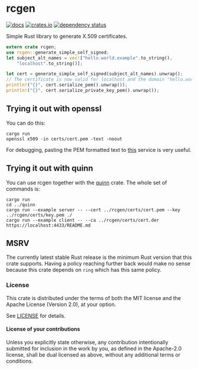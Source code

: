 # rcgen

[![docs](https://docs.rs/rcgen/badge.svg)](https://docs.rs/crate/rcgen)
[![crates.io](https://img.shields.io/crates/v/rcgen.svg)](https://crates.io/crates/rcgen)
[![dependency status](https://deps.rs/repo/github/est31/rcgen/status.svg)](https://deps.rs/repo/github/est31/rcgen)

Simple Rust library to generate X.509 certificates.

```Rust
extern crate rcgen;
use rcgen::generate_simple_self_signed;
let subject_alt_names = vec!["hello.world.example".to_string(),
	"localhost".to_string()];

let cert = generate_simple_self_signed(subject_alt_names).unwrap();
// The certificate is now valid for localhost and the domain "hello.world.example"
println!("{}", cert.serialize_pem().unwrap());
println!("{}", cert.serialize_private_key_pem().unwrap());
```

## Trying it out with openssl

You can do this:

```
cargo run
openssl x509 -in certs/cert.pem -text -noout
```

For debugging, pasting the PEM formatted text
to [this](https://lapo.it/asn1js/) service is very useful.

## Trying it out with quinn

You can use rcgen together with the [quinn](https://github.com/djc/quinn) crate.
The whole set of commands is:
```
cargo run
cd ../quinn
cargo run --example server -- --cert ../rcgen/certs/cert.pem --key ../rcgen/certs/key.pem ./
cargo run --example client -- --ca ../rcgen/certs/cert.der https://localhost:4433/README.md

```

## MSRV

The currently latest stable Rust release is the minimum Rust
version that this crate supports. Having a policy reaching
further back would make no sense because this crate
depends on `ring` which has this same policy.

### License
[license]: #license

This crate is distributed under the terms of both the MIT license
and the Apache License (Version 2.0), at your option.

See [LICENSE](LICENSE) for details.

#### License of your contributions

Unless you explicitly state otherwise, any contribution intentionally submitted for
inclusion in the work by you, as defined in the Apache-2.0 license,
shall be dual licensed as above, without any additional terms or conditions.
